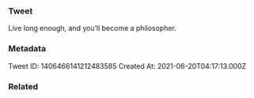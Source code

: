 ### Tweet
Live long enough, and you’ll become a philosopher.

### Metadata
Tweet ID: 1406466141212483585
Created At: 2021-06-20T04:17:13.000Z

### Related

